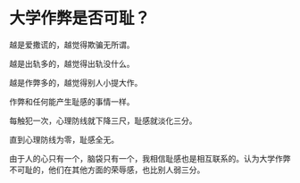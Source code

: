 # 大学作弊是否可耻？

越是爱撒谎的，越觉得欺骗无所谓。

越是出轨多的，越觉得出轨没什么。

越是作弊多的，越觉得别人小提大作。



作弊和任何能产生耻感的事情一样。

每触犯一次，心理防线就下降三尺，耻感就淡化三分。

直到心理防线为零，耻感全无。

由于人的心只有一个，脑袋只有一个，我相信耻感也是相互联系的。认为大学作弊不可耻的，他们在其他方面的荣辱感，也比别人弱三分。